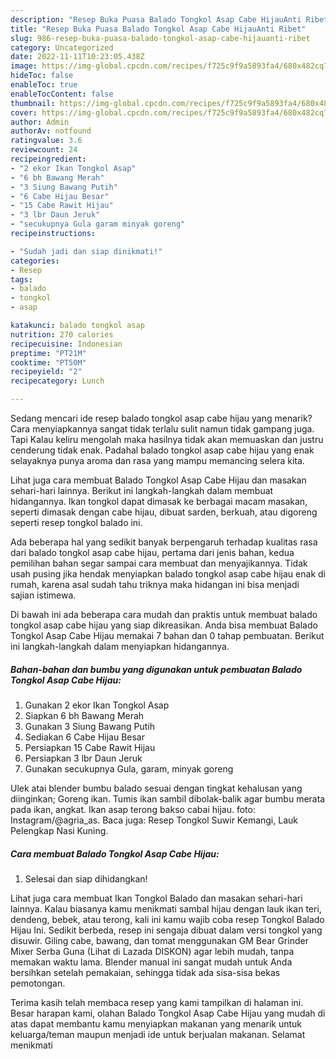 ```yaml
---
description: "Resep Buka Puasa Balado Tongkol Asap Cabe HijauAnti Ribet"
title: "Resep Buka Puasa Balado Tongkol Asap Cabe HijauAnti Ribet"
slug: 986-resep-buka-puasa-balado-tongkol-asap-cabe-hijauanti-ribet
category: Uncategorized
date: 2022-11-11T10:23:05.438Z
image: https://img-global.cpcdn.com/recipes/f725c9f9a5893fa4/680x482cq70/balado-tongkol-asap-cabe-hijau-foto-resep-utama.jpg
hideToc: false
enableToc: true
enableTocContent: false
thumbnail: https://img-global.cpcdn.com/recipes/f725c9f9a5893fa4/680x482cq70/balado-tongkol-asap-cabe-hijau-foto-resep-utama.jpg
cover: https://img-global.cpcdn.com/recipes/f725c9f9a5893fa4/680x482cq70/balado-tongkol-asap-cabe-hijau-foto-resep-utama.jpg
author: Admin
authorAv: notfound
ratingvalue: 3.6
reviewcount: 24
recipeingredient:
- "2 ekor Ikan Tongkol Asap"
- "6 bh Bawang Merah"
- "3 Siung Bawang Putih"
- "6 Cabe Hijau Besar"
- "15 Cabe Rawit Hijau"
- "3 lbr Daun Jeruk"
- "secukupnya Gula garam minyak goreng"
recipeinstructions:

- "Sudah jadi dan siap dinikmati!"
categories:
- Resep
tags:
- balado
- tongkol
- asap

katakunci: balado tongkol asap 
nutrition: 270 calories
recipecuisine: Indonesian
preptime: "PT21M"
cooktime: "PT50M"
recipeyield: "2"
recipecategory: Lunch

---
```



Sedang mencari ide resep balado tongkol asap cabe hijau yang menarik? Cara menyiapkannya sangat tidak terlalu sulit namun tidak gampang juga. Tapi Kalau keliru mengolah maka hasilnya tidak akan memuaskan dan justru cenderung tidak enak. Padahal balado tongkol asap cabe hijau yang enak selayaknya punya aroma dan rasa yang mampu memancing selera kita.


Lihat juga cara membuat Balado Tongkol Asap Cabe Hijau dan masakan sehari-hari lainnya. Berikut ini langkah-langkah dalam membuat hidangannya. Ikan tongkol dapat dimasak ke berbagai macam masakan, seperti dimasak dengan cabe hijau, dibuat sarden, berkuah, atau digoreng seperti resep tongkol balado ini.

Ada beberapa hal yang sedikit banyak berpengaruh terhadap kualitas rasa dari balado tongkol asap cabe hijau, pertama dari jenis bahan, kedua pemilihan bahan segar sampai cara membuat dan menyajikannya. Tidak usah pusing jika hendak menyiapkan balado tongkol asap cabe hijau enak di rumah, karena asal sudah tahu triknya maka hidangan ini bisa menjadi sajian istimewa.


Di bawah ini ada beberapa cara mudah dan praktis untuk membuat balado tongkol asap cabe hijau yang siap dikreasikan. Anda bisa membuat Balado Tongkol Asap Cabe Hijau memakai 7 bahan dan 0 tahap pembuatan. Berikut ini langkah-langkah dalam menyiapkan hidangannya.

<!--inarticleads1-->

##### Bahan-bahan dan bumbu yang digunakan untuk pembuatan Balado Tongkol Asap Cabe Hijau:

1. Gunakan 2 ekor Ikan Tongkol Asap
1. Siapkan 6 bh Bawang Merah
1. Gunakan 3 Siung Bawang Putih
1. Sediakan 6 Cabe Hijau Besar
1. Persiapkan 15 Cabe Rawit Hijau
1. Persiapkan 3 lbr Daun Jeruk
1. Gunakan secukupnya Gula, garam, minyak goreng


Ulek atai blender bumbu balado sesuai dengan tingkat kehalusan yang diinginkan; Goreng ikan. Tumis ikan sambil dibolak-balik agar bumbu merata pada ikan, angkat. Ikan asap terong bakso cabai hijau. foto: Instagram/@agria_as. Baca juga: Resep Tongkol Suwir Kemangi, Lauk Pelengkap Nasi Kuning. 

<!--inarticleads2-->

##### Cara membuat Balado Tongkol Asap Cabe Hijau:


1. Selesai dan siap dihidangkan!

Lihat juga cara membuat Ikan Tongkol Balado dan masakan sehari-hari lainnya. Kalau biasanya kamu menikmati sambal hijau dengan lauk ikan teri, dendeng, bebek, atau terong, kali ini kamu wajib coba resep Tongkol Balado Hijau Ini. Sedikit berbeda, resep ini sengaja dibuat dalam versi tongkol yang disuwir. Giling cabe, bawang, dan tomat menggunakan GM Bear Grinder Mixer Serba Guna (Lihat di Lazada DISKON) agar lebih mudah, tanpa memakan waktu lama. Blender manual ini sangat mudah untuk Anda bersihkan setelah pemakaian, sehingga tidak ada sisa-sisa bekas pemotongan. 

Terima kasih telah membaca resep yang kami tampilkan di halaman ini. Besar harapan kami, olahan Balado Tongkol Asap Cabe Hijau yang mudah di atas dapat membantu kamu menyiapkan makanan yang menarik untuk keluarga/teman maupun menjadi ide untuk berjualan makanan. Selamat menikmati
